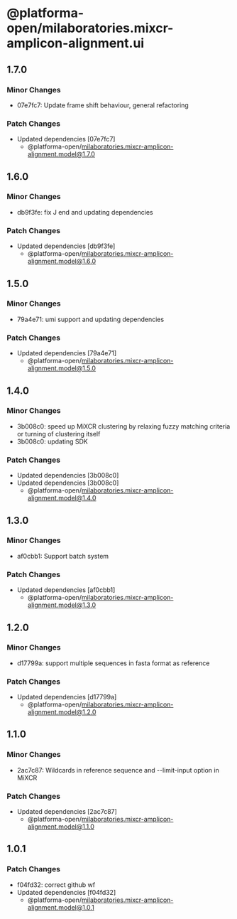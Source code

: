 # @platforma-open/milaboratories.mixcr-amplicon-alignment.ui

## 1.7.0

### Minor Changes

- 07e7fc7: Update frame shift behaviour, general refactoring

### Patch Changes

- Updated dependencies [07e7fc7]
  - @platforma-open/milaboratories.mixcr-amplicon-alignment.model@1.7.0

## 1.6.0

### Minor Changes

- db9f3fe: fix J end and updating dependencies

### Patch Changes

- Updated dependencies [db9f3fe]
  - @platforma-open/milaboratories.mixcr-amplicon-alignment.model@1.6.0

## 1.5.0

### Minor Changes

- 79a4e71: umi support and updating dependencies

### Patch Changes

- Updated dependencies [79a4e71]
  - @platforma-open/milaboratories.mixcr-amplicon-alignment.model@1.5.0

## 1.4.0

### Minor Changes

- 3b008c0: speed up MiXCR clustering by relaxing fuzzy matching criteria or turning of clustering itself
- 3b008c0: updating SDK

### Patch Changes

- Updated dependencies [3b008c0]
- Updated dependencies [3b008c0]
  - @platforma-open/milaboratories.mixcr-amplicon-alignment.model@1.4.0

## 1.3.0

### Minor Changes

- af0cbb1: Support batch system

### Patch Changes

- Updated dependencies [af0cbb1]
  - @platforma-open/milaboratories.mixcr-amplicon-alignment.model@1.3.0

## 1.2.0

### Minor Changes

- d17799a: support multiple sequences in fasta format as reference

### Patch Changes

- Updated dependencies [d17799a]
  - @platforma-open/milaboratories.mixcr-amplicon-alignment.model@1.2.0

## 1.1.0

### Minor Changes

- 2ac7c87: Wildcards in reference sequence and --limit-input option in MiXCR

### Patch Changes

- Updated dependencies [2ac7c87]
  - @platforma-open/milaboratories.mixcr-amplicon-alignment.model@1.1.0

## 1.0.1

### Patch Changes

- f04fd32: correct github wf
- Updated dependencies [f04fd32]
  - @platforma-open/milaboratories.mixcr-amplicon-alignment.model@1.0.1
